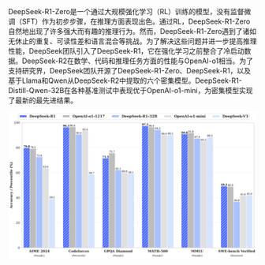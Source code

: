 DeepSeek-R1-Zero是一个通过大规模强化学习（RL）训练的模型，没有监督微调（SFT）作为初步步骤，在推理方面表现出色。通过RL，DeepSeek-R1-Zero自然地出现了许多强大而有趣的推理行为。然而，DeepSeek-R1-Zero遇到了诸如无休止的重复、可读性差和语言混合等挑战。为了解决这些问题并进一步提高推理性能，DeepSeek团队引入了DeepSeek-R1，它在强化学习之前整合了冷启动数据。DeepSeek-R2在数学、代码和推理任务方面的性能与OpenAI-o1相当。为了支持研究界，DeepSeek团队开源了DeepSeek-R1-Zero、DeepSeek-R1，以及基于Llama和Qwen从DeepSeek-R2中提取的六个密集模型。DeepSeek-R1-Distill-Qwen-32B在各种基准测试中表现优于OpenAI-o1-mini，为密集模型实现了最新的最先进结果。

![](./images/benchmark.jpg)
